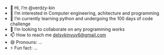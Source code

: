 - 👋 Hi, I’m @verdzy-kin
- 👀 I’m interested in Computer engineering, achitecture and programming 
- 🌱 I’m currently learning python and undergoing the 100 days of code challenge
- 💞️ I’m looking to collaborate on any programming works 
- 📫 How to reach me delsykinyuy6@gmail.com
- 😄 Pronouns: ...
- ⚡ Fun fact: ...

<!---
verdzy-kin/verdzy-kin is a ✨ special ✨ repository because its `README.md` (this file) appears on your GitHub profile.
You can click the Preview link to take a look at your changes.
--->
